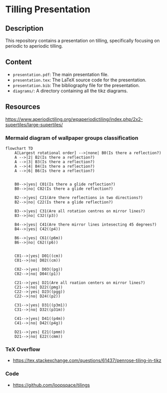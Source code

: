 # Tilling Presentation


## Description
This repository contains a presentation on tilling, specifically focusing on periodic to aperiodic tilling.

## Content
- `presentation.pdf`: The main presentation file.
- `presentation.tex`: The LaTeX source code for the presentation.
- `presentation.bib`: The bibliography file for the presentation.
- `diagrams/`: A directory containing all the tikz diagrams.



## Resources
https://www.aperiodictiling.org/wpaperiodictiling/index.php/2x2-supertiles/large-supertiles/

### Mermaid diagram of wallpaper groups classification
```mermaid
flowchart TD
    A[Largest rotational order] -->|none| B0(Is there a reflection?)
    A -->|2| B2(Is there a reflection?)
    A -->|3| B3(Is there a reflection?)
    A -->|4| B4(Is there a reflection?)
    A -->|6| B6(Is there a reflection?)


    B0-->|yes| C01(Is there a glide reflection?)
    B0-->|no| C02(Is there a glide reflection?)

    B2-->|yes| C21(Are there reflections in two directions?)
    B2-->|no| C22(Is there a glide reflection?)

    B3-->|yes| C31(Are all rotation centres on mirror lines?)
    B3-->|no| C32((p3))

    B4-->|yes| C41(Are there mirror lines intesecting 45 degrees?)
    B4-->|yes| C42((p4))

    B6-->|yes| C61((p6m))
    B6-->|no| C62((p6))


    C01-->|yes| D01((cm))
    C01-->|no| D02((cm))

    C02-->|yes| D03((pg))
    C02-->|no| D04((p1))

    C21-->|yes| D21(Are all roation centers on mirror lines?)
    C21-->|no| D22((pmg))
    C22-->|yes| D23((pgg))
    C22-->|no| D24((p2))

    C31-->|yes| D31((p3m1))
    C31-->|no| D32((p31m))

    C41-->|yes| D41((p4m))
    C41-->|no| D42((p4g))

    D21-->|yes| E21((pmm))
    D21-->|no| E22((cmm))
```

### TeX Overflow
- https://tex.stackexchange.com/questions/61437/penrose-tiling-in-tikz

### Code
- https://github.com/loopspace/tilings
